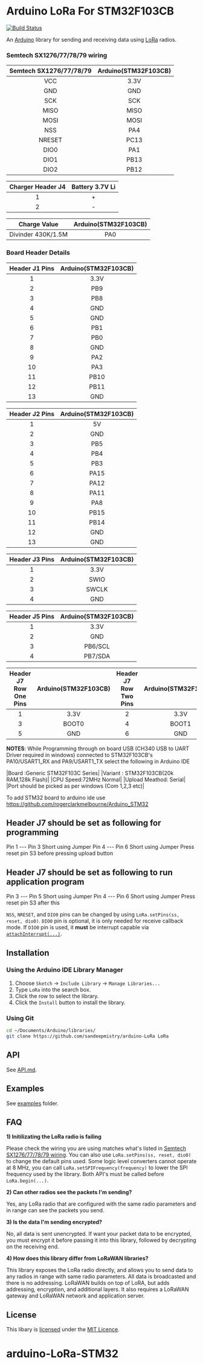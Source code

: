 # Arduino LoRa For STM32F103CB

[![Build Status](https://travis-ci.org/sandeepmistry/arduino-LoRa.svg?branch=master)](https://travis-ci.org/sandeepmistry/arduino-LoRa)

An [Arduino](http://arduino.cc/) library for sending and receiving data using [LoRa](https://www.lora-alliance.org/) radios.

### Semtech SX1276/77/78/79 wiring

| Semtech SX1276/77/78/79 | Arduino(STM32F103CB) |
| :---------------------: | :------:|
| VCC | 3.3V |
| GND | GND |
| SCK | SCK |
| MISO | MISO |
| MOSI | MOSI |
| NSS | PA4 |
| NRESET | PC13 |
| DIO0 | PA1 |
| DIO1 | PB13 |
| DIO2 | PB12 |

| Charger Header J4 | Battery 3.7V Li  |
| :---------------------: | :------:|
| 1 | + |
| 2 | - |

| Charge Value| Arduino(STM32F103CB)  |
| :---------------------: | :------:|
| Divinder 430K/1.5M | PA0 |


### Board Header Details

| Header J1 Pins | Arduino(STM32F103CB) |
| :---------------------: | :------:|
| 1 | 3.3V |
| 2 | PB9 |
| 3 | PB8 |
| 4 | GND |
| 5 | GND |
| 6 | PB1 |
| 7 | PB0 |
| 8 | GND |
| 9 | PA2 |
| 10 | PA3|
| 11 | PB10 |
| 12 | PB11 |
| 13 | GND |

| Header J2 Pins | Arduino(STM32F103CB) |
| :---------------------: | :------:|
| 1 | 5V |
| 2 | GND |
| 3 | PB5 |
| 4 | PB4 |
| 5 | PB3 |
| 6 | PA15 |
| 7 | PA12|
| 8 | PA11|
| 9 | PA8|
| 10 | PB15|
| 11 | PB14 |
| 12 | GND |
| 13 | GND |

| Header J3 Pins | Arduino(STM32F103CB) |
| :---------------------: | :------:|
| 1 | 3.3V |
| 2 | SWIO |
| 3 | SWCLK|
| 4 | GND |


| Header J5 Pins | Arduino(STM32F103CB) |
| :---------------------: | :------:|
| 1 | 3.3V |
| 2 | GND |
| 3 | PB6/SCL |
| 4 | PB7/SDA |

| Header J7 Row One Pins | Arduino(STM32F103CB) | Header J7 Row Two Pins | Arduino(STM32F103CB) |
| :---------------------: | :------:|:---------------------:|:------:|
| 1 | 3.3V | 2 |3.3V |
| 3 | BOOT0 | 4 | BOOT1
| 5 | GND | 6 | GND |

**NOTES**:
While Programming through on board USB (CH340 USB to UART Driver required in windows) connected to STM32F103CB's PA10/USART1_RX and PA9/USART1_TX select the following in Arduino IDE

|Board :Generic STM32F103C Series|
|Variant : STM32F103CB(20k RAM,128k Flash)|
|CPU Speed:72MHz Normal|
|Upload Meathod: Serial|
|Port should be picked as per windows (Com 1,2,3 etc)| 


To add STM32 board to arduino ide use 
https://github.com/rogerclarkmelbourne/Arduino_STM32

## Header J7 should be set as following for programming 
Pin 1 --- Pin 3 Short using Jumper 
Pin 4 --- Pin 6 Short using Jumper
Press reset pin S3 before pressing upload button 

## Header J7 should be set as following to run application program
Pin 3 --- Pin 5 Short using Jumper 
Pin 4 --- Pin 6 Short using Jumper
Press reset pin S3 after this  


`NSS`, `NRESET`, and `DIO0` pins can be changed by using `LoRa.setPins(ss, reset, dio0)`. `DIO0` pin is optional, it is only needed for receive callback mode. If `DIO0` pin is used, it **must** be interrupt capable via [`attachInterrupt(...)`](https://www.arduino.cc/en/Reference/AttachInterrupt).


## Installation

### Using the Arduino IDE Library Manager

1. Choose `Sketch` -> `Include Library` -> `Manage Libraries...`
2. Type `LoRa` into the search box.
3. Click the row to select the library.
4. Click the `Install` button to install the library.

### Using Git

```sh
cd ~/Documents/Arduino/libraries/
git clone https://github.com/sandeepmistry/arduino-LoRa LoRa
```

## API

See [API.md](API.md).

## Examples

See [examples](examples) folder.

## FAQ

**1) Initilizating the LoRa radio is failing**

Please check the wiring you are using matches what's listed in [Semtech SX1276/77/78/79 wiring](#semtech-sx1276777879-wiring). You can also use `LoRa.setPins(ss, reset, dio0)` to change the default pins used. Some logic level converters cannot operate at 8 MHz, you can call `LoRa.setSPIFrequency(frequency)` to lower the SPI frequency used by the library. Both API's must be called before `LoRa.begin(...)`.

**2) Can other radios see the packets I'm sending?**

Yes, any LoRa radio that are configured with the same radio parameters and in range can see the packets you send.

**3) Is the data I'm sending encrypted?**

No, all data is sent unencrypted. If want your packet data to be encrypted, you must encrypt it before passing it into this library, followed by decrypting on the receiving end.

**4) How does this library differ from LoRaWAN libraries?**

This library exposes the LoRa radio directly, and allows you to send data to any radios in range with same radio parameters. All data is broadcasted and there is no addressing. LoRaWAN builds on top of LoRA, but adds addressing, encryption, and additional layers. It also requires a LoRaWAN gateway and LoRaWAN network and application server.



## License

This libary is [licensed](LICENSE) under the [MIT Licence](http://en.wikipedia.org/wiki/MIT_License).
# arduino-LoRa-STM32
